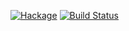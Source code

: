 [![Hackage](https://img.shields.io/hackage/v/OpenAL.svg)](https://hackage.haskell.org/package/OpenAL)
[![Build Status](https://img.shields.io/travis/haskell-opengl/OpenAL/master.svg)](https://travis-ci.org/haskell-opengl/OpenAL)
